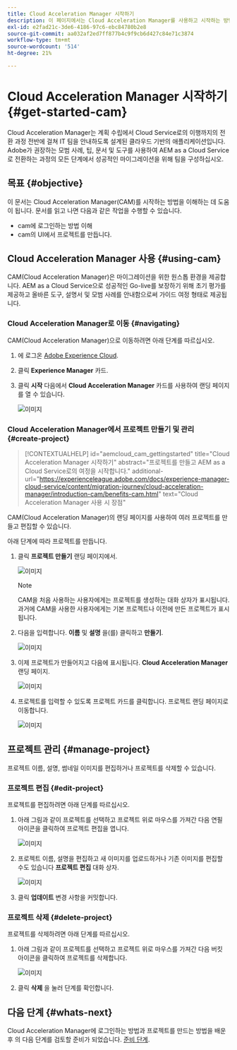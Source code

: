 ```yaml
---
title: Cloud Acceleration Manager 시작하기
description: 이 페이지에서는 Cloud Acceleration Manager를 사용하고 시작하는 방법에 대한 개요를 제공합니다.
exl-id: e2fad21c-3de6-4186-97c6-ebc84780b2e8
source-git-commit: aa032af2ed7ff877b4c9f9cb6d427c84e71c3874
workflow-type: tm+mt
source-wordcount: '514'
ht-degree: 21%

---
```


# Cloud Acceleration Manager 시작하기 {#get-started-cam}

Cloud Acceleration Manager는 계획 수립에서 Cloud Service로의 이행까지의 전환 과정 전반에 걸쳐 IT 팀을 안내하도록 설계된 클라우드 기반의 애플리케이션입니다. Adobe가 권장하는 모범 사례, 팁, 문서 및 도구를 사용하여 AEM as a Cloud Service로 전환하는 과정의 모든 단계에서 성공적인 마이그레이션을 위해 팀을 구성하십시오.

## 목표 {#objective}

이 문서는 Cloud Acceleration Manager(CAM)를 시작하는 방법을 이해하는 데 도움이 됩니다. 문서를 읽고 나면 다음과 같은 작업을 수행할 수 있습니다.

* cam에 로그인하는 방법 이해
* cam의 UI에서 프로젝트를 만듭니다.

## Cloud Acceleration Manager 사용 {#using-cam}

CAM(Cloud Acceleration Manager)은 마이그레이션을 위한 원스톱 환경을 제공합니다. AEM as a Cloud Service으로 성공적인 Go-live를 보장하기 위해 초기 평가를 제공하고 올바른 도구, 설명서 및 모범 사례를 안내함으로써 가이드 여정 형태로 제공됩니다.

### Cloud Acceleration Manager로 이동 {#navigating}

CAM(Cloud Acceleration Manager)으로 이동하려면 아래 단계를 따르십시오.

1. 에 로그온 [Adobe Experience Cloud](https://experience.adobe.com).

1. 클릭 **Experience Manager** 카드.

1. 클릭 **시작** 다음에서 **Cloud Acceleration Manager** 카드를 사용하여 랜딩 페이지를 열 수 있습니다.

   ![이미지](/help/journey-migration/cloud-acceleration-manager/assets/cam-1.png)

### Cloud Acceleration Manager에서 프로젝트 만들기 및 관리 {#create-project}

>[!CONTEXTUALHELP]
>id="aemcloud_cam_gettingstarted"
>title="Cloud Acceleration Manager 시작하기"
>abstract="프로젝트를 만들고 AEM as a Cloud Service로의 여정을 시작합니다."
>additional-url="https://experienceleague.adobe.com/docs/experience-manager-cloud-service/content/migration-journey/cloud-acceleration-manager/introduction-cam/benefits-cam.html" text="Cloud Acceleration Manager 사용 시 장점"

CAM(Cloud Acceleration Manager)의 랜딩 페이지를 사용하여 여러 프로젝트를 만들고 편집할 수 있습니다.

아래 단계에 따라 프로젝트를 만듭니다.

1. 클릭 **프로젝트 만들기** 랜딩 페이지에서.

   ![이미지](/help/journey-migration/cloud-acceleration-manager/assets/cam-2.png)

   >[!NOTE]
   >CAM을 처음 사용하는 사용자에게는 프로젝트를 생성하는 대화 상자가 표시됩니다. 과거에 CAM을 사용한 사용자에게는 기본 프로젝트나 이전에 만든 프로젝트가 표시됩니다.

1. 다음을 입력합니다. **이름** 및 **설명** 을(를) 클릭하고 **만들기**.

   ![이미지](/help/journey-migration/cloud-acceleration-manager/assets/cam-3.png)

1. 이제 프로젝트가 만들어지고 다음에 표시됩니다. **Cloud Acceleration Manager** 랜딩 페이지.

   ![이미지](/help/journey-migration/cloud-acceleration-manager/assets/cam-landing.png)

1. 프로젝트를 입력할 수 있도록 프로젝트 카드를 클릭합니다. 프로젝트 랜딩 페이지로 이동합니다.

   ![이미지](/help/journey-migration/cloud-acceleration-manager/assets/cam-5.png)

## 프로젝트 관리 {#manage-project}

프로젝트 이름, 설명, 썸네일 이미지를 편집하거나 프로젝트를 삭제할 수 있습니다.

### 프로젝트 편집 {#edit-project}

프로젝트를 편집하려면 아래 단계를 따르십시오.

1. 아래 그림과 같이 프로젝트를 선택하고 프로젝트 위로 마우스를 가져간 다음 연필 아이콘을 클릭하여 프로젝트 편집을 엽니다.

   ![이미지](/help/journey-migration/cloud-acceleration-manager/assets/cam-4.png)

1. 프로젝트 이름, 설명을 편집하고 새 이미지를 업로드하거나 기존 이미지를 편집할 수도 있습니다 **프로젝트 편집** 대화 상자.

   ![이미지](/help/journey-migration/cloud-acceleration-manager/assets/cam-edit.png)

1. 클릭 **업데이트** 변경 사항을 커밋합니다.

### 프로젝트 삭제 {#delete-project}

프로젝트를 삭제하려면 아래 단계를 따르십시오.

1. 아래 그림과 같이 프로젝트를 선택하고 프로젝트 위로 마우스를 가져간 다음 버킷 아이콘을 클릭하여 프로젝트를 삭제합니다.

   ![이미지](/help/journey-migration/cloud-acceleration-manager/assets/cam-4.png)

1. 클릭 **삭제** 을 눌러 단계를 확인합니다.

## 다음 단계 {#whats-next}

Cloud Acceleration Manager에 로그인하는 방법과 프로젝트를 만드는 방법을 배운후 의 다음 단계를 검토할 준비가 되었습니다. [준비 단계](https://experienceleague.adobe.com/docs/experience-manager-cloud-service/content/migration-journey/cloud-acceleration-manager/using-cam/cam-readiness-phase.html).
